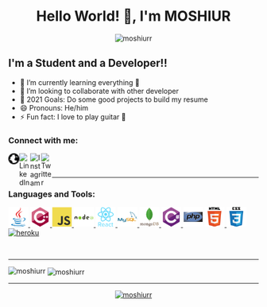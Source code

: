 
<!--
**moshiurr/moshiurr** is a ✨ _special_ ✨ repository because its `README.md` (this file) appears on your GitHub profile.

Here are some ideas to get you started:

- 🔭 I’m currently working on ...
- 🌱 I’m currently learning ...
- 👯 I’m looking to collaborate on ...
- 🤔 I’m looking for help with ...
- 💬 Ask me about ...
- 📫 How to reach me: ...
- 😄 Pronouns: ...
- ⚡ Fun fact: ...


### Hello World!, I am [MOSHIUR][website] 👋

-->

<h1 align="center">Hello World! 👋, I'm MOSHIUR</h1> 
<p align="center"> <img src="https://komarev.com/ghpvc/?username=moshiurr&label=Profile%20views&color=0e75b6&style=flat" alt="moshiurr"/> </p>


## I'm a Student and a Developer!!

- 🌱 I’m currently learning everything 🤣
- 👯 I’m looking to collaborate with other developer
- 🥅 2021 Goals: Do some good projects to build my resume
- 😄 Pronouns: He/him
- ⚡ Fun fact: I love to play guitar 🎸

### Connect with me:

[<img align="left" alt="" width="22px" src="https://raw.githubusercontent.com/iconic/open-iconic/master/svg/globe.svg" />][website]
[<img align="left" alt="LinkedIn" width="22px" src="https://cdn.jsdelivr.net/npm/simple-icons@v3/icons/linkedin.svg" />][linkedin]
[<img align="left" alt="Instagram" width="22px" src="https://cdn.jsdelivr.net/npm/simple-icons@v3/icons/instagram.svg" />][instagram]
[<img align="left" alt="Twitter" width="22px" src="https://cdn.jsdelivr.net/npm/simple-icons@v3/icons/twitter.svg" />][twitter]


<br />
<br />

---
  
  
 <h3 align="left">Languages and Tools:</h3>
<p align="left"> <a href="https://www.java.com" target="_blank"> <img src="https://raw.githubusercontent.com/devicons/devicon/master/icons/java/java-original.svg" alt="java" width="40" height="40"/> <a href="https://www.w3schools.com/cpp/" target="_blank"> <img src="https://raw.githubusercontent.com/devicons/devicon/master/icons/cplusplus/cplusplus-original.svg" alt="cplusplus" width="40" height="40"/> </a> </a> <a href="https://developer.mozilla.org/en-US/docs/Web/JavaScript" target="_blank"> <img src="https://raw.githubusercontent.com/devicons/devicon/master/icons/javascript/javascript-original.svg" alt="javascript" width="40" height="40"/> </a> <a href="https://nodejs.org" target="_blank"> <img src="https://raw.githubusercontent.com/devicons/devicon/master/icons/nodejs/nodejs-original-wordmark.svg" alt="nodejs" width="40" height="40"/> </a> </a> <a href="https://reactjs.org/" target="_blank"> <img src="https://raw.githubusercontent.com/devicons/devicon/master/icons/react/react-original-wordmark.svg" alt="react" width="40" height="40"/> </a> <a href="https://www.mysql.com/" target="_blank"> <img src="https://raw.githubusercontent.com/devicons/devicon/master/icons/mysql/mysql-original-wordmark.svg" alt="mysql" width="40" height="40"/> </a> <a href="https://www.mongodb.com/" target="_blank"> <img src="https://raw.githubusercontent.com/devicons/devicon/master/icons/mongodb/mongodb-original-wordmark.svg" alt="mongodb" width="40" height="40"/> </a> <a href="https://www.php.net" target="_blank"> <a href="https://www.w3schools.com/cs/" target="_blank"> <img src="https://raw.githubusercontent.com/devicons/devicon/master/icons/csharp/csharp-original.svg" alt="csharp" width="40" height="40"/> </a>  <img src="https://raw.githubusercontent.com/devicons/devicon/master/icons/php/php-original.svg" alt="php" width="40" height="40"/> <a href="https://www.w3.org/html/" target="_blank"> <img src="https://raw.githubusercontent.com/devicons/devicon/master/icons/html5/html5-original-wordmark.svg" alt="html5" width="40" height="40"/> </a> <a href="https://www.w3schools.com/css/" target="_blank"> <img src="https://raw.githubusercontent.com/devicons/devicon/master/icons/css3/css3-original-wordmark.svg" alt="css3" width="40" height="40"/> </a> <a href="https://heroku.com" target="_blank"> <img src="https://www.vectorlogo.zone/logos/heroku/heroku-icon.svg" alt="heroku" width="40" height="40"/> </a>
</p>
  
<br />

---

<p><img align="left" src="https://github-readme-stats.vercel.app/api/top-langs?username=moshiurr&show_icons=true&locale=en&layout=compact" alt="moshiurr" /></p>

<p>&nbsp;<img align="center" src="https://github-readme-stats.vercel.app/api?username=moshiurr&show_icons=true&locale=en" alt="moshiurr" /></p>

---


<p align="center"> <a href="https://github.com/ryo-ma/github-profile-trophy"><img src="https://github-profile-trophy.vercel.app/?username=moshiurr" alt="moshiurr" /></a> </p>


[website]: https://moshiurr.github.io/portfolio/
[twitter]: https://twitter.com/_moshiurr_
[instagram]: https://www.instagram.com/_moshiurr_/
[linkedin]: https://www.linkedin.com/in/moshiur-rahman-23423115a/

